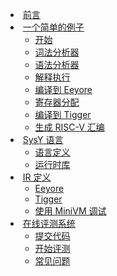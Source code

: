* &nbsp;[前言](/)
* &nbsp;[一个简单的例子](step-by-step/)
  * [开始](step-by-step/beginning)
  * [词法分析器](step-by-step/lexer)
  * [语法分析器](step-by-step/parser)
  * [解释执行](step-by-step/interpreter)
  * [编译到 Eeyore](step-by-step/eeyore)
  * [寄存器分配](step-by-step/regalloc)
  * [编译到 Tigger](step-by-step/tigger)
  * [生成 RISC-V 汇编](step-by-step/asm)
* &nbsp;[SysY 语言](sysy/)
  * [语言定义](sysy/syntax)
  * [运行时库](sysy/runtime)
* &nbsp;[IR 定义](ir/)
  * [Eeyore](ir/eeyore)
  * [Tigger](ir/tigger)
  * [使用 MiniVM 调试](ir/minivm)
* &nbsp;[在线评测系统](oj/)
  * [提交代码](oj/gitlab)
  * [开始评测](oj/judging)
  * [常见问题](oj/faq)
